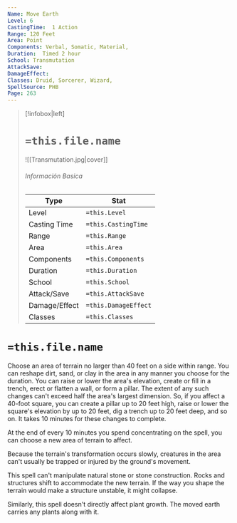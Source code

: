 ```yaml
---
Name: Move Earth
Level: 6
CastingTime:  1 Action 
Range: 120 Feet
Area: Point
Components: Verbal, Somatic, Material, 
Duration:  Timed 2 hour
School: Transmutation
AttackSave: 
DamageEffect: 
Classes: Druid, Sorcerer, Wizard, 
SpellSource: PHB
Page: 263
---
```


>[!infobox|left]
># `=this.file.name`
>![[Transmutation.jpg|cover]]
> ###### Información Basica
> Type |  Stat |
> ---|---|
> Level | `=this.Level` |
> Casting Time | `=this.CastingTime` |
> Range | `=this.Range` |
> Area | `=this.Area` |
> Components | `=this.Components` |
> Duration | `=this.Duration` |
> School | `=this.School` |
> Attack/Save | `=this.AttackSave` |
> Damage/Effect | `=this.DamageEffect` |
> Classes | `=this.Classes` |

# `=this.file.name`
Choose an area of terrain no larger than 40 feet on a side within range. You can reshape dirt, sand, or clay in the area in any manner you choose for the duration. You can raise or lower the area&#x27;s elevation, create or fill in a trench, erect or flatten a wall, or form a pillar. The extent of any such changes can&#x27;t exceed half the area&#x27;s largest dimension. So, if you affect a 40-foot square, you can create a pillar up to 20 feet high, raise or lower the square&#x27;s elevation by up to 20 feet, dig a trench up to 20 feet deep, and so on. It takes 10 minutes for these changes to complete.

At the end of every 10 minutes you spend concentrating on the spell, you can choose a new area of terrain to affect.

Because the terrain&#x27;s transformation occurs slowly, creatures in the area can&#x27;t usually be trapped or injured by the ground&#x27;s movement.

This spell can&#x27;t manipulate natural stone or stone construction. Rocks and structures shift to accommodate the new terrain. If the way you shape the terrain would make a structure unstable, it might collapse.

Similarly, this spell doesn&#x27;t directly affect plant growth. The moved earth carries any plants along with it.



 


 


 


 


 


